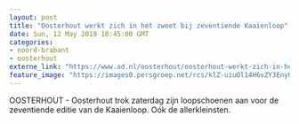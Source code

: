```yaml
---
layout: post
title: "Oosterhout werkt zich in het zweet bij zeventiende Kaaienloop"
date: Sun, 12 May 2019 10:45:00 GMT
categories: 
- noord-brabant 
- oosterhout 
externe_link: "https://www.ad.nl/oosterhout/oosterhout-werkt-zich-in-het-zweet-bij-zeventiende-kaaienloop~a76e5795/"
feature_image: "https://images0.persgroep.net/rcs/klZ-uiuOl14H6vZY3EnyhD0GwXo/diocontent/148007858/_fitwidth/400/?appId=21791a8992982cd8da851550a453bd7f&quality=0.7"
---
```


OOSTERHOUT - Oosterhout trok zaterdag zijn loopschoenen aan voor de zeventiende editie van de Kaaienloop. Oók de allerkleinsten.
